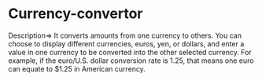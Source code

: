 # Currency-convertor


Description=> It converts amounts from one currency to others. You can choose to display different currencies, euros, yen, or dollars,
               and enter a value in one currency to be converted into the other selected currency.
               For example, if the euro/U.S. dollar conversion rate is 1.25, that means one euro can equate to $1.25 in American currency.

